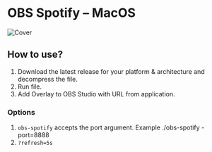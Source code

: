 # OBS Spotify – MacOS

![Cover](https://github.com/suhodolskiy/obs-spotify/blob/main/.github/cover.jpg)

## How to use?

1. Download the latest release for your platform & architecture and decompress the file.
2. Run file.
3. Add Overlay to OBS Studio with URL from application.

### Options

1. `obs-spotify` accepts the port argument. Example ./obs-spotify -port=8888
2. `?refresh=5s`
